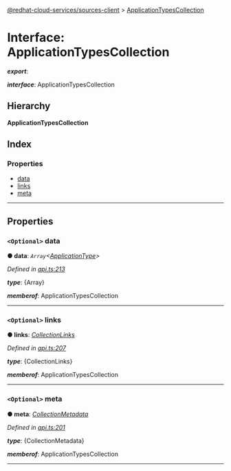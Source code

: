 [@redhat-cloud-services/sources-client](../README.md) > [ApplicationTypesCollection](../interfaces/applicationtypescollection.md)

# Interface: ApplicationTypesCollection

*__export__*: 

*__interface__*: ApplicationTypesCollection

## Hierarchy

**ApplicationTypesCollection**

## Index

### Properties

* [data](applicationtypescollection.md#data)
* [links](applicationtypescollection.md#links)
* [meta](applicationtypescollection.md#meta)

---

## Properties

<a id="data"></a>

### `<Optional>` data

**● data**: *`Array`<[ApplicationType](applicationtype.md)>*

*Defined in [api.ts:213](https://github.com/RedHatInsights/javascript-clients/blob/master/packages/sources/api.ts#L213)*

*__type__*: {Array}

*__memberof__*: ApplicationTypesCollection

___
<a id="links"></a>

### `<Optional>` links

**● links**: *[CollectionLinks](collectionlinks.md)*

*Defined in [api.ts:207](https://github.com/RedHatInsights/javascript-clients/blob/master/packages/sources/api.ts#L207)*

*__type__*: {CollectionLinks}

*__memberof__*: ApplicationTypesCollection

___
<a id="meta"></a>

### `<Optional>` meta

**● meta**: *[CollectionMetadata](collectionmetadata.md)*

*Defined in [api.ts:201](https://github.com/RedHatInsights/javascript-clients/blob/master/packages/sources/api.ts#L201)*

*__type__*: {CollectionMetadata}

*__memberof__*: ApplicationTypesCollection

___

